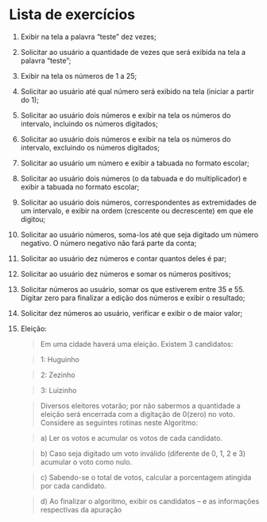 # Lista de exercícios

1. Exibir na tela a palavra “teste” dez vezes;

2. Solicitar ao usuário a quantidade de vezes que será exibida na tela a palavra “teste”;

3. Exibir na tela os números de 1 a 25;

4. Solicitar ao usuário até qual número será exibido na tela (iniciar a partir do 1);

5. Solicitar ao usuário dois números e exibir na tela os números do intervalo, incluindo os números digitados;

6. Solicitar ao usuário dois números e exibir na tela os números do intervalo, excluindo os números digitados;

7. Solicitar ao usuário um número e exibir a tabuada no formato escolar;

8. Solicitar ao usuário dois números (o da tabuada e do multiplicador) e exibir a tabuada no formato escolar;

9. Solicitar ao usuário dois números, correspondentes as extremidades de um intervalo, e exibir na ordem (crescente ou decrescente) em que ele digitou;

10. Solicitar ao usuário números, soma-los até que seja digitado um número negativo. O número negativo não fará parte da conta;

11. Solicitar ao usuário dez números e contar quantos deles é par;

12. Solicitar ao usuário dez números e somar os números positivos;

13. Solicitar números ao usuário, somar os que estiverem entre 35 e 55. Digitar zero para finalizar a edição dos números e exibir o resultado;

14. Solicitar dez números ao usuário, verificar e exibir o de maior valor;

15. Eleição:
	> Em uma cidade haverá uma eleição. Existem 3 candidatos:

	> 1: Huguinho
  
	> 2: Zezinho
  
	> 3: Luizinho
  
	> Diversos eleitores votarão; por não sabermos a quantidade a eleição será encerrada com a digitação de 0(zero) no voto. Considere as seguintes rotinas neste Algoritmo:
	
    > a) Ler os votos e acumular os votos de cada candidato.
		
    > b) Caso seja digitado um voto inválido (diferente de 0, 1, 2 e 3) acumular o voto como nulo.
	
    > c) Sabendo-se o total de votos, calcular a porcentagem atingida por cada candidato.
		
    > d) Ao finalizar o algoritmo, exibir os candidatos – e as informações respectivas da apuração
